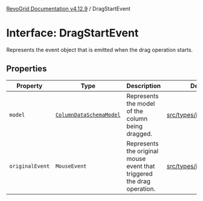 [RevoGrid Documentation v4.12.9](README.md) / DragStartEvent

# Interface: DragStartEvent

Represents the event object that is emitted when the drag operation starts.

## Properties

| Property | Type | Description | Defined in |
| ------ | ------ | ------ | ------ |
| `model` | [`ColumnDataSchemaModel`](Interface.ColumnDataSchemaModel.md) | Represents the model of the column being dragged. | [src/types/interfaces.ts:701](https://github.com/revolist/revogrid/blob/5b626b1ece93ea60f82047d059b8a2635455feb4/src/types/interfaces.ts#L701) |
| `originalEvent` | `MouseEvent` | Represents the original mouse event that triggered the drag operation. | [src/types/interfaces.ts:696](https://github.com/revolist/revogrid/blob/5b626b1ece93ea60f82047d059b8a2635455feb4/src/types/interfaces.ts#L696) |
